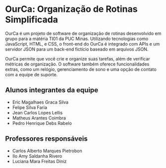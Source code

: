 # OurCa: Organização de Rotinas Simplificada

OurCa é um projeto de software de organização de rotinas desenvolvido em grupo para a matéria TI01 da PUC Minas. Utilizando tecnologias como JavaScript, HTML, e CSS, o front-end do OurCa é integrado com APIs e um servidor JSON para um back-end fictício baseado em arquivos JSON.

OurCa permite que você crie e organize suas tarefas, além de verificar métricas de organização. O software também oferece funcionalidades extras, como um relógio, gerenciamento de sono e uma opção de contato com a equipe de suporte.

## Alunos integrantes da equipe

- Eric Magalhaes Graca Silva
- Felipe Silva Faria
- Jean Carlos Lopes Lellis
- Matheus Arantes Coimbra
- Pedro Henrique Debs Rabelo

## Professores responsáveis

- Carlos Alberto Marques Pietrobon
- Ilo Amy Saldanha Rivero
- Luciana Mara Freitas Diniz
